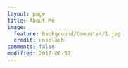 ```yaml
---
layout: page
title: About Me
image:
  feature: background/Computer/1.jpg
  credit: unsplash
comments: false
modified: 2017-06-30
---
```





[^1]: Example: *domain.com/category-name/post-title*